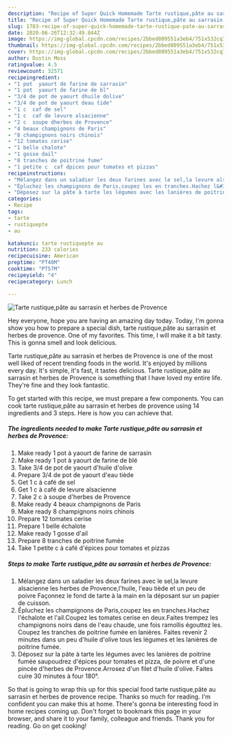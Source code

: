 ```yaml
---
description: "Recipe of Super Quick Homemade Tarte rustique,pâte au sarrasin et herbes de Provence"
title: "Recipe of Super Quick Homemade Tarte rustique,pâte au sarrasin et herbes de Provence"
slug: 1783-recipe-of-super-quick-homemade-tarte-rustique-pate-au-sarrasin-et-herbes-de-provence
date: 2020-06-26T12:32:49.844Z
image: https://img-global.cpcdn.com/recipes/2bbed809551a3eb4/751x532cq70/tarte-rustiquepate-au-sarrasin-et-herbes-de-provence-photo-principale-de-la-recette.jpg
thumbnail: https://img-global.cpcdn.com/recipes/2bbed809551a3eb4/751x532cq70/tarte-rustiquepate-au-sarrasin-et-herbes-de-provence-photo-principale-de-la-recette.jpg
cover: https://img-global.cpcdn.com/recipes/2bbed809551a3eb4/751x532cq70/tarte-rustiquepate-au-sarrasin-et-herbes-de-provence-photo-principale-de-la-recette.jpg
author: Dustin Moss
ratingvalue: 4.5
reviewcount: 32571
recipeingredient:
- "1 pot  yaourt de farine de sarrasin"
- "1 pot  yaourt de farine de bl"
- "3/4 de pot de yaourt dhuile dolive"
- "3/4 de pot de yaourt deau tide"
- "1 c  caf de sel"
- "1 c  caf de levure alsacienne"
- "2 c  soupe dherbes de Provence"
- "4 beaux champignons de Paris"
- "8 champignons noirs chinois"
- "12 tomates cerise"
- "1 belle chalote"
- "1 gosse dail"
- "8 tranches de poitrine fume"
- "1 petite c  caf dpices pour tomates et pizzas"
recipeinstructions:
- "Mélangez dans un saladier les deux farines avec le sel,la levure alsacienne les herbes de Provence,l&#39;huile, l&#39;eau tiède et un peu de poivre Façonnez le fond de tarte à la main en la déposant sur un papier de cuisson."
- "Épluchez les champignons de Paris,coupez les en tranches.Hachez l&#39;échalote et l&#39;ail.Coupez les tomates cerise en deux.Faites trempez les champignons noirs dans de l&#39;eau chaude, une fois ramollis égouttez les. Coupez les tranches de poitrine fumée en lanières. Faites revenir 2 minutes dans un peu d&#39;huile d&#39;olive tous les légumes et les lanières de poitrine fumée."
- "Déposez sur la pâte à tarte les légumes avec les lanières de poitrine fumée saupoudrez d&#39;épices pour tomates et pizza, de poivre et d&#39;une pincée d&#39;herbes de Provence.Arrosez d&#39;un filet d&#39;huile d&#39;olive. Faites cuire 30 minutes à four 180°."
categories:
- Recipe
tags:
- tarte
- rustiquepte
- au

katakunci: tarte rustiquepte au 
nutrition: 233 calories
recipecuisine: American
preptime: "PT40M"
cooktime: "PT57M"
recipeyield: "4"
recipecategory: Lunch

---
```



![Tarte rustique,pâte au sarrasin et herbes de Provence](https://img-global.cpcdn.com/recipes/2bbed809551a3eb4/751x532cq70/tarte-rustiquepate-au-sarrasin-et-herbes-de-provence-photo-principale-de-la-recette.jpg)

Hey everyone, hope you are having an amazing day today. Today, I'm gonna show you how to prepare a special dish, tarte rustique,pâte au sarrasin et herbes de provence. One of my favorites. This time, I will make it a bit tasty. This is gonna smell and look delicious.

Tarte rustique,pâte au sarrasin et herbes de Provence is one of the most well liked of recent trending foods in the world. It's enjoyed by millions every day. It's simple, it's fast, it tastes delicious. Tarte rustique,pâte au sarrasin et herbes de Provence is something that I have loved my entire life. They're fine and they look fantastic.




To get started with this recipe, we must prepare a few components. You can cook tarte rustique,pâte au sarrasin et herbes de provence using 14 ingredients and 3 steps. Here is how you can achieve that.

<!--inarticleads1-->

##### The ingredients needed to make Tarte rustique,pâte au sarrasin et herbes de Provence:

1. Make ready 1 pot à yaourt de farine de sarrasin
1. Make ready 1 pot à yaourt de farine de blé
1. Take 3/4 de pot de yaourt d&#39;huile d&#39;olive
1. Prepare 3/4 de pot de yaourt d&#39;eau tiède
1. Get 1 c à café de sel
1. Get 1 c à café de levure alsacienne
1. Take 2 c à soupe d&#39;herbes de Provence
1. Make ready 4 beaux champignons de Paris
1. Make ready 8 champignons noirs chinois
1. Prepare 12 tomates cerise
1. Prepare 1 belle échalote
1. Make ready 1 gosse d&#39;ail
1. Prepare 8 tranches de poitrine fumée
1. Take 1 petite c à café d&#39;épices pour tomates et pizzas




<!--inarticleads2-->

##### Steps to make Tarte rustique,pâte au sarrasin et herbes de Provence:

1. Mélangez dans un saladier les deux farines avec le sel,la levure alsacienne les herbes de Provence,l&#39;huile, l&#39;eau tiède et un peu de poivre Façonnez le fond de tarte à la main en la déposant sur un papier de cuisson.
1. Épluchez les champignons de Paris,coupez les en tranches.Hachez l&#39;échalote et l&#39;ail.Coupez les tomates cerise en deux.Faites trempez les champignons noirs dans de l&#39;eau chaude, une fois ramollis égouttez les. Coupez les tranches de poitrine fumée en lanières. Faites revenir 2 minutes dans un peu d&#39;huile d&#39;olive tous les légumes et les lanières de poitrine fumée.
1. Déposez sur la pâte à tarte les légumes avec les lanières de poitrine fumée saupoudrez d&#39;épices pour tomates et pizza, de poivre et d&#39;une pincée d&#39;herbes de Provence.Arrosez d&#39;un filet d&#39;huile d&#39;olive. Faites cuire 30 minutes à four 180°.




So that is going to wrap this up for this special food tarte rustique,pâte au sarrasin et herbes de provence recipe. Thanks so much for reading. I'm confident you can make this at home. There's gonna be interesting food in home recipes coming up. Don't forget to bookmark this page in your browser, and share it to your family, colleague and friends. Thank you for reading. Go on get cooking!
